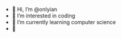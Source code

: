 - 👋 Hi, I’m @onlyian
- 👀 I’m interested in coding
- 🌱 I’m currently learning computer science 
- 💞️ 

<!---
onlyian/onlyian is a ✨ special ✨ repository because its `README.md` (this file) appears on your GitHub profile.
You can click the Preview link to take a look at your changes.
--->
